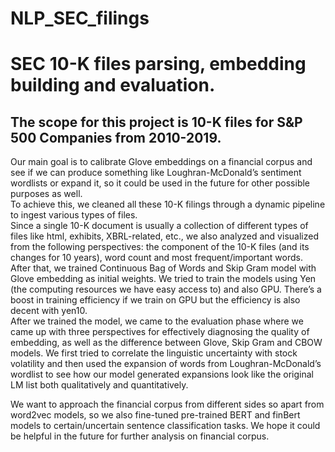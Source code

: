# NLP_SEC_filings
# SEC 10-K files parsing, embedding building and evaluation.
## The scope for this project is 10-K files for S&P 500 Companies from 2010-2019. <br>
Our main goal is to calibrate Glove embeddings on a financial corpus and see if we can produce something like Loughran-McDonald’s sentiment wordlists or expand it,
so it could be used in the future for other possible purposes as well.<br>
To achieve this, we cleaned all these 10-K filings through a dynamic pipeline to ingest various types of files.  <br>
Since a single 10-K document is usually a collection of different types of files like html, exhibits, XBRL-related, etc.,
we also analyzed and visualized from the following perspectives: the component of the 10-K files (and its changes for 10 years),
word count and most frequent/important words. <br>
After that, we trained Continuous Bag of Words and Skip Gram model with Glove embedding
as initial weights. We tried to train the models using Yen (the computing resources we have easy access to) and also GPU. 
There’s a boost in training efficiency if we train on GPU but the efficiency is also decent with yen10.<br>
After we trained the model, we came to the evaluation phase where we came up with three perspectives for effectively diagnosing the quality of embedding, 
as well as the difference between Glove, Skip Gram and CBOW models. We first tried to correlate the linguistic uncertainty with stock volatility 
and then used the expansion of words from Loughran-McDonald’s wordlist to see how our model generated expansions look like the original LM list 
both qualitatively and quantitatively.

We want to approach the financial corpus from different sides so apart from word2vec models, so we also fine-tuned pre-trained BERT and finBert models
to certain/uncertain sentence classification tasks. We hope it could be helpful in the future for further analysis on financial corpus. 

